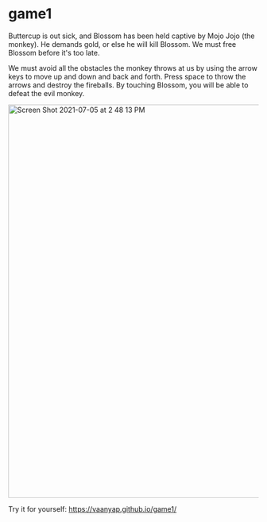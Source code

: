 # game1

Buttercup is out sick, and Blossom has been held captive by Mojo Jojo (the monkey). He demands gold, or else he will kill Blossom. We must free Blossom before it's too late. 

We must avoid all the obstacles the monkey throws at us by using the arrow keys to move up and down and back and forth. Press space to throw the arrows and destroy the fireballs. By touching Blossom, you will be able to defeat the evil monkey.

<img width="792" alt="Screen Shot 2021-07-05 at 2 48 13 PM" src="https://user-images.githubusercontent.com/71617367/124509471-0860ce80-dda0-11eb-858a-e981ca1e0894.png">

Try it for yourself:
https://vaanyap.github.io/game1/

